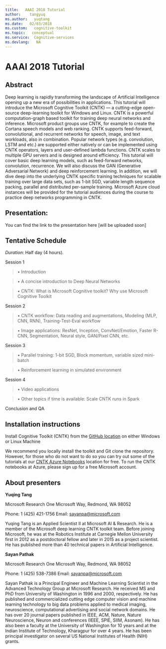 ```yaml
---
title:   AAAI 2018 Tutorial
author:    tangyuq
ms.author:   yuqtang
ms.date:   02/03/2018
ms.custom:   cognitive-toolkit
ms.topic:   conceptual
ms.service:  Cognitive-services
ms.devlang:   NA
---
```


# AAAI 2018 Tutorial

## Abstract

Deep learning is rapidly transforming the landscape of Artificial Intelligence opening up a new era of possibilities in applications. This tutorial will introduce the Microsoft Cognitive Toolkit (CNTK) — a cutting-edge open-source deep-learning toolkit for Windows and Linux. CNTK is a powerful computation-graph based toolkit for training deep neural networks and inference. Microsoft product groups use CNTK, for example to create the Cortana speech models and web ranking. CNTK supports feed-forward, convolutional, and recurrent networks for speech, image, and text workloads, also in combination. Popular network types (e.g. convolution, LSTM and etc.) are supported either natively or can be implemented using CNTK operators, layers and user-defined lambda functions. CNTK scales to multiple GPU servers and is designed around efficiency. This tutorial will cover basic deep learning models, such as feed-forward networks, convolution, recurrence. We will also discuss the GAN (Generative Adversarial Network) and deep reinforcement learning. In addition, we will dive deep into the underlying CNTK specific training techniques for scalable training over large data sets, such as 1-bit SGD, variable length sequence packing, parallel and distributed per-sample training. Microsoft Azure cloud instances will be provided for the tutorial audiences during the course to practice deep networks programming in CNTK.

## Presentation:
You can find the link to the presentation here [will be uploaded soon]

## Tentative Schedule

*Duration*: Half day (4 hours). 

Session 1

> •	Introduction

> • A concise introduction to Deep Neural Networks

> •	CNTK: What is Microsoft Cognitive toolkit? Why use Microsoft Cognitive Toolkit


Session 2

> • CNTK workflow: Data reading and augmentations, Modeling (MLP, CNN, RNN), Training-Test-Eval workflow

> •	Image applications: ResNet, Inception, ConvNet/Emotion, Faster R-CNN, Segmentation, Neural style, GAN/Pixel CNN, etc. 


Session 3

> •	Parallel training: 1-bit SGD, Block momentum, variable sized mini-batch

> •	Reinforcement learning in simulated environment


Session 4

> •	Video applications

> • Other topics if time is available: Scale CNTK runs in Spark


Conclusion and QA



## Installation instructions

Install Cognitive Toolkit (CNTK) from the [GitHub location](./Setup-CNTK-on-your-machine.md) on either Windows or Linux Machine

We recommend you locally install the toolkit and Git clone the repository. However, for those who do not want to do so you can try out some of the tutorials at our [CNTK Azure Notebooks](http://notebooks.azure.com/cntk/libraries/tutorials) location for free. To run the CNTK notebooks at Azure, please sign up for a free Microsoft account.

## About presenters

**Yuqing Tang**

Microsoft Research
One Microsoft Way, 
Redmond, WA 98052

Phone: 1 (425) 421-1756
Email: sayanpa@microsoft.com 

Yuqing Tang is an Applied Scientist II at Microsoft AI & Research. He is a member of the Microsoft deep learning CNTK toolkit team. Before joining Microsoft, he was at the Robotics Institute at Carnegie Mellon University first in 2012 as a postdoctoral fellow and later in 2015 as a project scientist. He has published more than 40 technical papers in Artificial Intelligence. 

**Sayan Pathak**

Microsoft Research
One Microsoft Way, 
Redmond, WA 98052

Phone: 1 (425) 538-7386
Email: sayanpa@microsoft.com 

Sayan Pathak is a Principal Engineer and Machine Learning Scientist in the Advanced Technology Group at Microsoft Research. He received MS and PhD from University of Washington in 1996 and 2000, respectively.  He has published and commercialized cutting edge computer vision and machine learning technology to big data problems applied to medical imaging, neuroscience, computational advertising and social network domains. He has over 20 journal papers published in IEEE, ACM, Nature, Nature Neuroscience, Neuron and conferences (IEEE, SPIE, SIIM, Asonam). He has also been a faculty at the University of Washington for 10 years and at the Indian Institute of Technology, Kharagpur for over 4 years. He has been principal investigator on several US National Institutes of Health (NIH) grants. 
